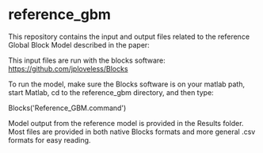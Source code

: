 # reference_gbm
This repository contains the input and output files related to the reference Global Block Model described in the paper:

This input files are run with the blocks software:
https://github.com/jploveless/Blocks


To run the model, make sure the Blocks software is on your matlab path, start Matlab, cd to the reference_gbm directory, and then type:


Blocks('Reference_GBM.command')


Model output from the reference model is provided in the Results folder.  Most files are provided in both native Blocks formats and more general .csv formats for easy reading.

